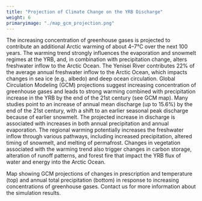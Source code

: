 ```yaml
---
title: "Projection of Climate Change on the YRB Discharge"
weight: 6
primaryimage: "./map_gcm_projection.png"
---
```


The increasing concentration of greenhouse gases is projected to
contribute an additional Arctic warming of about 4–7°C over the
next 100 years. The warming trend strongly influences the
evaporation and snowmelt regimes at the YRB, and, in combination
with precipitation change, alters freshwater inflow to the Arctic
Ocean. The Yenisei River contributes 22% of the average annual
freshwater inflow to the Arctic Ocean, which impacts changes in
sea ice (e.g., albedo) and deep ocean circulation. Global Circulation
Modeling (GCM) projections suggest increasing concentration of greenhouse 
gases and leads to strong warming combined with precipitation increase
in the YRB by the end of the 21st century (see GCM map). Many
studies point to an increase of annual mean discharge (up to 15.6%)
by the end of the 21st century, with a shift to an earlier
seasonal peak discharge because of earlier snowmelt. The
projected increase in discharge is associated with increases in
both annual precipitation and annual evaporation. The regional
warming potentially increases the freshwater inflow through
various pathways, including increased precipitation, altered
timing of snowmelt, and melting of permafrost. Changes in
vegetation associated with the warming trend also trigger
changes in carbon storage, alteration of runoff patterns, and
forest fire that impact the YRB flux of water and energy into
the Arctic Ocean.

Map showing GCM projections of changes in prescription and
temperature (top) and annual total precipitation (bottom) in
response to increasing concentrations of greenhouse gases.
Contact us for more information about the simulation results.
